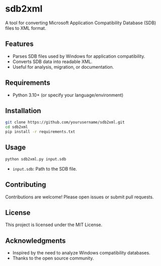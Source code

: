 # sdb2xml

A tool for converting Microsoft Application Compatibility Database (SDB) files to XML format.

## Features

- Parses SDB files used by Windows for application compatibility.
- Converts SDB data into readable XML.
- Useful for analysis, migration, or documentation.

## Requirements

- Python 3.10+ (or specify your language/environment)

## Installation

```bash
git clone https://github.com/yourusername/sdb2xml.git
cd sdb2xml
pip install -r requirements.txt
```

## Usage

```bash
python sdb2xml.py input.sdb
```

- `input.sdb`: Path to the SDB file.

## Contributing

Contributions are welcome! Please open issues or submit pull requests.

## License

This project is licensed under the MIT License.

## Acknowledgments

- Inspired by the need to analyze Windows compatibility databases.
- Thanks to the open source community.
